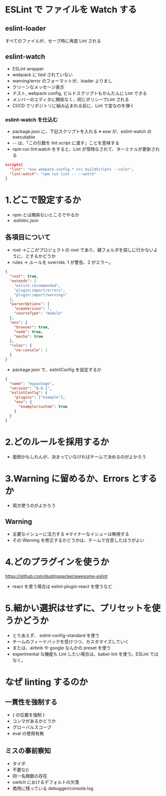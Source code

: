 # ESLint で ファイルを Watch する

## eslint-loader
すべてのファイルが、セーブ時に再度 Lint される

## eslint-watch
- ESLint wrapper
- webpack に tied されていない
- warning/error のフォーマットが、loader よりまし
- クリーンなメッセージ表示
- テスト, webpack config, ビルドスクリプトもかんたんに Lint できる
- メンバーのエディタに関係なく、同じポリシーでLint される
- CI/CD でリポジトリに組み込まれる前に、Lint で変なのを弾く

### eslint-watch を仕込む
- package.json に、下記スクリプトを入れる ※ esw が、eslint-watch の executable
- -- は、「この引数を lint script に渡す」ことを意味する
- npm run lint:watch をすると、Lint が常時なされて、ターミナルが更新される
```json
scripts{
  "lint": "esw webpack.config.* src buildScripts --color",
  "lint:watch": "npm run lint -- --watch"
}

```

# 1.どこで設定するか
- npm とは関係ないところでやるか
- .eslintrc.json

## 各項目について
- root  →ここがプロジェクトの root であり、親フォルダを探しに行かないように、とするかどうか
- rules -> ルールを override. 1 が警告、2 がエラー。
```json
{
  "root": true,
  "extends": [
    "eslint:recommended",
    "plugin:import/errors",
    "plugin:import/warnings"
  ],
  "parserOptions": {
    "ecmaVersion": 7,
    "sourceType": "module"
  },
  "env": {
    "browser": true,
    "node": true,
    "mocha": true
  },
  "rules": {
    "no-console": 1
  }
}
```
- package.json で、eslintConfig を設定するか

```json
{
  "name": "mypackage",
  "version": "0.0.1",
  "eslintConfig": {
    "plugins": ["example"],
    "env": {
      "example/custom": true
    }
  }
}
```

# 2.どのルールを採用するか
- 面倒かもしれんが、決まっていなければチームで決めるのがよかろう

# 3.Warning に留めるか、Errors とするか
- 両方使うのがよかろう
## Warning
- 主要なイシューに注力する ※マイナーなイシューは無視する
- その Warning を修正するかどうかは、チームで合意したほうがよい

# 4.どのプラグインを使うか
https://github.com/dustinspecker/awesome-eslint
- react を使う場合は eslint-plugin-react を使うなど

# 5.細かい選択はせずに、プリセットを使うかどうか
- とりあえず、 eslint-config-standard を使う
- チームのフィードバックを受けつつ、カスタマイズしていく
- または、airbnb や google なんかの preset を使う
- experimental な機能も Lint したい場合は、babel-lint を使う。ESLint ではなく。
# なぜ linting するのか

## 一貫性を強制する
- { の位置を強制 }
- コンマがあるかどうか
- グローバルスコープ
- eval の使用有無

## ミスの事前察知
- タイポ
- 不要な()
- 同一名関数の存在
- switch におけるデフォルトの欠落
- 商用に残っている debugger/console.log



